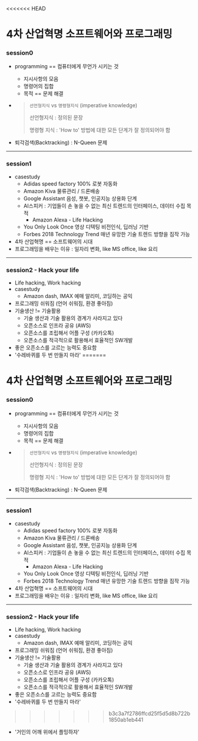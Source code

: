 <<<<<<< HEAD
# 4차 산업혁명 소프트웨어와 프로그래밍

### session0

- programming == 컴퓨터에게 무언가 시키는 것

  - 지시사항의 모음
  - 명령어의 집합
  - 목적 == 문제 해결

- > `선언형지식` vs `명령형지식` (imperative knowledge)
  >
  > 선언형지식 : 정의된 문장
  >
  > 명령형 지식 : 'How to' 방법에 대한 모든 단계가 잘 정의되어야 함

- 퇴각검색(Backtracking) : N-Queen 문제

---

### session1

- casestudy
  - Adidas speed factory 100% 로봇 자동화 
  - Amazon Kiva 물류관리 / 드론배송
  - Google Assistant 음성, 챗봇, 인공지능 상용화 단계
  - AI스피커 : 기업들이 손 놓을 수 없는 최신 트렌드의 인터페이스, 데이터 수집 목적
    - Amazon Alexa - Life Hacking
  - You Only Look Once 영상 디텍팅 비전인식, 딥러닝 기반
  - Forbes 2018 Technology Trend 매년 유망한 기술 트렌드 방향을 짐작 가능
- 4차 산업혁명 == 소프트웨어의 시대
- 프로그래밍을 배우는 이유 : 일자리 변화, like MS office, like 요리

---

### session2 - Hack your life

- Life hacking, Work hacking
- casestudy
  - Amazon dash, IMAX 예매 알리미, 코딩하는 공익
- 프로그래밍 쉬워짐 (언어 쉬워짐, 환경 좋아짐)
- 기술생산 != 기술활용
  - 기술 생산과 기술 활용의 경계가 사라지고 있다
  - 오픈소스로 인프라 공유 (AWS)
  - 오픈소스를 조립해서 어플 구성 (카카오톡)
  - 오픈소스를 적극적으로 활용해서 효율적인 SW개발
- 좋은 오픈소스를 고르는 능력도 중요함
- '수레바퀴를 두 번 만들지 마라'
=======
# 4차 산업혁명 소프트웨어와 프로그래밍

### session0

- programming == 컴퓨터에게 무언가 시키는 것

  - 지시사항의 모음
  - 명령어의 집합
  - 목적 == 문제 해결

- > `선언형지식` vs `명령형지식` (imperative knowledge)
  >
  > 선언형지식 : 정의된 문장
  >
  > 명령형 지식 : 'How to' 방법에 대한 모든 단계가 잘 정의되어야 함

- 퇴각검색(Backtracking) : N-Queen 문제

---

### session1

- casestudy
  - Adidas speed factory 100% 로봇 자동화 
  - Amazon Kiva 물류관리 / 드론배송
  - Google Assistant 음성, 챗봇, 인공지능 상용화 단계
  - AI스피커 : 기업들이 손 놓을 수 없는 최신 트렌드의 인터페이스, 데이터 수집 목적
    - Amazon Alexa - Life Hacking
  - You Only Look Once 영상 디텍팅 비전인식, 딥러닝 기반
  - Forbes 2018 Technology Trend 매년 유망한 기술 트렌드 방향을 짐작 가능
- 4차 산업혁명 == 소프트웨어의 시대
- 프로그래밍을 배우는 이유 : 일자리 변화, like MS office, like 요리

---

### session2 - Hack your life

- Life hacking, Work hacking
- casestudy
  - Amazon dash, IMAX 예매 알리미, 코딩하는 공익
- 프로그래밍 쉬워짐 (언어 쉬워짐, 환경 좋아짐)
- 기술생산 != 기술활용
  - 기술 생산과 기술 활용의 경계가 사라지고 있다
  - 오픈소스로 인프라 공유 (AWS)
  - 오픈소스를 조립해서 어플 구성 (카카오톡)
  - 오픈소스를 적극적으로 활용해서 효율적인 SW개발
- 좋은 오픈소스를 고르는 능력도 중요함
- '수레바퀴를 두 번 만들지 마라'
>>>>>>> b3c3a7f2786ffcd25f5d5d8b722b1850ab1eb441
- '거인의 어깨 위에서 플밍하자'